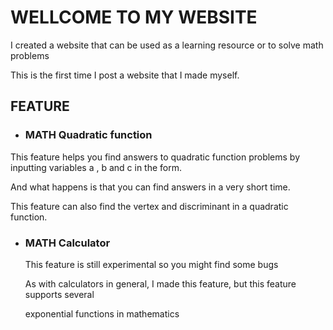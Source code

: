 # WELLCOME TO MY WEBSITE


I created a website that can be used as a learning resource or to solve math problems

This is the first time I post a website that I made myself.

## FEATURE


* ### MATH Quadratic function

 This feature helps you find answers to quadratic function problems by inputting variables a , b and c in the form.
 
 And what happens is that you can find answers in a very short time.

 This feature can also find the vertex and discriminant in a quadratic function.

 
 * ### MATH Calculator

   This feature is still experimental so you might find some bugs

   As with calculators in general, I made this feature, but this feature supports several 

   exponential functions in mathematics
